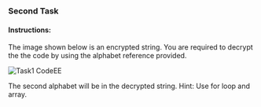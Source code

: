 ### Second Task
#### __Instructions:__
The image shown below is an encrypted string. You are required to decrypt the the code by using the alphabet reference provided.

![Task1 CodeEE](https://user-images.githubusercontent.com/63856945/99755412-b4adb780-2b25-11eb-86c9-7bdbe31d069f.png)

The second alphabet will be in the decrypted string. Hint: Use for loop and array.




